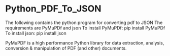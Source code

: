 # Python_PDF_To_JSON
The following contains the python program for converting pdf to JSON
The requirements are PyMuPDf and json
To install PyMuPDf: pip install PyMuPDf
To install json: pip install json

PyMuPDF is a high performance Python library for data extraction, analysis, conversion & manipulation of PDF (and other) documents.

